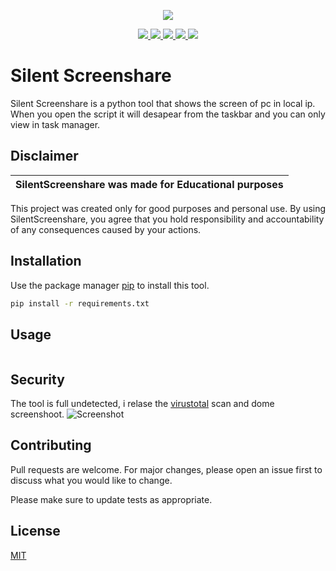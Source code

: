


<p align="center">
  <img src="https://i.discord.fr/PSS.png">
</p>

<p align="center">
  <a href="https://www.python.org">
    <img src="https://img.shields.io/badge/Python-3776AB?style=for-the-badge&logo=python&logoColor=white">
  </a>
  <a href="https://paypal.me/davidecose">
    <img src="https://img.shields.io/badge/PayPal-00457C?style=for-the-badge&logo=paypal&logoColor=white">
  </a>
    <a href="https://instagram.com/davide.cose">
    <img src="https://img.shields.io/badge/Instagram-E4405F?style=for-the-badge&logo=instagram&logoColor=white">
  </a>
    <a href="https://github.com/callmenoway">
    <img src="https://img.shields.io/github/repo-size/callmenoway/IP-Logger">
  </a>
    <a href="https://github.com/callmenoway/IP-Logger/LICENSE">
    <img src="https://img.shields.io/badge/License-MIT-important">
  </a>
</p>

# Silent Screenshare
Silent Screenshare is a python tool that shows the screen of pc in local ip. When you open the script it will desapear from the taskbar and you can only view in task manager.

## Disclaimer

|SilentScreenshare was made for Educational purposes|
|-------------------------------------------------|
This project was created only for good purposes and personal use.
By using SilentScreenshare, you agree that you hold responsibility and accountability of any consequences caused by your actions.

## Installation

Use the package manager [pip](https://pip.pypa.io/en/stable/) to install this tool.

```bash
pip install -r requirements.txt
```

## Usage

```python main.py
```

## Security
The tool is full undetected, i relase the [virustotal](https://www.virustotal.com/gui/file/e3ee155535832fdd6c5f2c95a990012acb159bf3441de060c4fa2545a0bab699?nocache=1) scan and dome screenshoot.
![Screenshot](https://cdn.discordapp.com/attachments/825405525914681404/1115370695896080564/image.png)
## Contributing

Pull requests are welcome. For major changes, please open an issue first
to discuss what you would like to change.

Please make sure to update tests as appropriate.

## License

[MIT](https://choosealicense.com/licenses/mit/)
